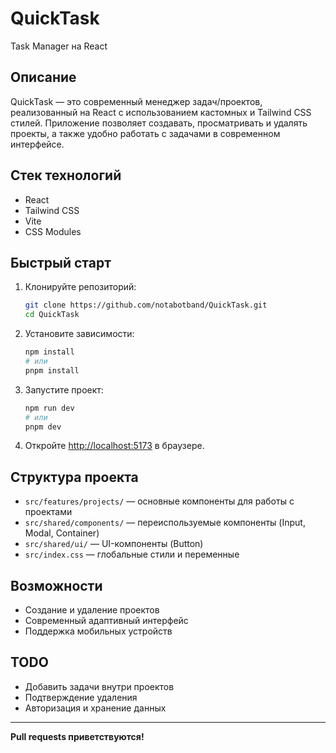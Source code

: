 # QuickTask

Task Manager на React

## Описание

QuickTask — это современный менеджер задач/проектов, реализованный на React с использованием кастомных и Tailwind CSS стилей. Приложение позволяет создавать, просматривать и удалять проекты, а также удобно работать с задачами в современном интерфейсе.

## Стек технологий
- React
- Tailwind CSS
- Vite
- CSS Modules

## Быстрый старт

1. Клонируйте репозиторий:
   ```bash
   git clone https://github.com/notabotband/QuickTask.git
   cd QuickTask
   ```
2. Установите зависимости:
   ```bash
   npm install
   # или
   pnpm install
   ```
3. Запустите проект:
   ```bash
   npm run dev
   # или
   pnpm dev
   ```
4. Откройте [http://localhost:5173](http://localhost:5173) в браузере.

## Структура проекта
- `src/features/projects/` — основные компоненты для работы с проектами
- `src/shared/components/` — переиспользуемые компоненты (Input, Modal, Container)
- `src/shared/ui/` — UI-компоненты (Button)
- `src/index.css` — глобальные стили и переменные

## Возможности
- Создание и удаление проектов
- Современный адаптивный интерфейс
- Поддержка мобильных устройств

## TODO
- Добавить задачи внутри проектов
- Подтверждение удаления
- Авторизация и хранение данных

---

**Pull requests приветствуются!** 